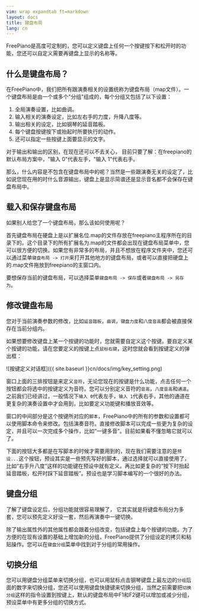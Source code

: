 ```yaml
---
vim: wrap expandtab ft=markdown
layout: docs
title: 键盘布局
lang: cn
---
```


FreePiano是高度可定制的，您可以定义键盘上任何一个按键按下和松开时的功能，您还可以自定义需要再键盘上显示的名称等。

## 什么是键盘布局？

在FreePiano中，我们把所有跟演奏相关的设置统称为键盘布局（map文件）。一个键盘布局是由一个或多个"分组"组成的，每个分组又包括了以下设置：

1. 全局演奏设置，比如曲调。
2. 输入相关的演奏设定，比如左右手的力度，升降八度等。
3. 输出相关的设定，比如钢琴的延音踏板。
4. 每个键盘按键按下或抬起时所要执行的动作。
5. 还可以指定一些按键上面要显示的文字。

对于输出和输出的区别，在现在还可以不去关心， 目前只要了解：在freepiano的默认布局方案中，"输入 0"代表左手，"输入 1"代表右手。

那么，什么内容是不包含在键盘布局中的呢？当然是一些跟演奏无关的设定了，比如说您现在用的时什么音源输出，键盘上是显示简谱还是显示音名都不会保存在键盘布局中。

## 载入和保存键盘布局

如果别人给您了一个键盘布局，那么该如何使用呢？

首先键盘布局在硬盘上是以扩展名位.map的文件存放在freepiano主程序所在的目录下的。这个目录下的所有扩展名为.map的文件都会出现在键盘布局菜单中，您可以很方便的切换。如果您有非常多的布局，并且不想放在程序文件夹中，您还可以通过菜单`键盘布局 -> 打开`来打开其他地方的键盘布局，或者可以直接把硬盘上的.map文件拖放到freepiano的主窗口内。

要想保存当前的键盘布局，可以选择菜单`键盘布局 -> 保存`或者`键盘布局 -> 另存为`。

## 修改键盘布局
您对于当前演奏参数的修改，比如`延音踏板`，`曲调`，`键盘力度`和`八度音高`都会被直接保存在当前分组内。

如果想要修改键盘上某一个按键的功能时，您就需要自定义这个按键。要自定义某个按键的功能，请在您要定义的按键上点`鼠标右键`，这时您就会看到按键定义的弹出框：

![按键定义对话框]({{ site.baseurl }}cn/docs/img/key_setting.png)

窗口上面的三排按钮是来定义`音符`，无论您现在的按键是什么功能，点击任何一个按钮都会将选中的按键定义为音符。您可以分别定义音符的`音高`，`八度音高`和`通道`。之前我们已经讲过，一般情况下`输入 0`代表左手，`输入 1`代表右手，其他的通道在更复杂的演奏设置中才会用到，比如要定义功能键和播放音效等。

窗口的中间部分是这个按键所对应的`脚本`，FreePiano中的所有的参数和设置都可以使用脚本命令来修改。包括演奏音符。直接修改脚本可以完成一些更为复杂的设定，并且可以一次完成多个操作，比如“一键多音”。目前如果看不懂忽略它就可以了。

下面的按钮大多都是在写脚本的时候才需要用到的，现在我们需要注意的是`预设...`这个按钮，预设其实是一些预先写好的脚本，通过选择就可以直接使用了，比如“右手升八度”这样的功能键在预设中就有定义。再比如更复杂的“按下时抬起延音踏板，松开时踩下延音踏板”。预设也是学习脚本编写的一个很好的办法。

## 键盘分组

了解了键盘设定后，分组功能就很容易理解了， 它其实就是将键盘布局分为多套，您可以预先定义好没一套，然后再演奏中一键切换。

除了输出属性外的其他属性都会跟着分组改变，包括键盘上每个按键的功能。为了方便的在现有设置的基础上增加新的分组，FreePiano提供了分组设定的拷贝和粘贴操作。您可以在`键盘分组`菜单中找到对于分组的常用操作。

## 切换分组

您可以用键盘分组菜单来切换分组，也可以用鼠标点击钢琴键盘上最左边的`分组`后面的数字来切换分组，您还可以使用键盘快捷键来切换分组，当然之前需要把`切换分组`这样的指令设置到按键上，默认的键盘布局中F1和F2键可以增加或减少分组，预设菜单中有更多分组的切换方式。
